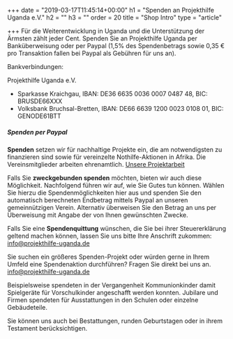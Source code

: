 +++
date = "2019-03-17T11:45:14+00:00"
h1 = "Spenden an Projekthilfe Uganda e.V."
h2 = ""
h3 = ""
order = 20
title = "Shop Intro"
type = "article"

+++
Für die Weiterentwicklung in Uganda und die Unterstützung der Ärmsten zählt jeder Cent. Spenden Sie an Projekthilfe Uganda per Banküberweisung oder per Paypal (1,5% des Spendenbetrags sowie 0,35 € pro Transaktion fallen bei Paypal als Gebühren für uns an).

Bankverbindungen:

Projekthilfe Uganda e.V.

* Sparkasse Kraichgau, IBAN: DE36 6635 0036 0007 0487 48, BIC: BRUSDE66XXX
* Volksbank Bruchsal-Bretten, IBAN: DE66 6639 1200 0023 0108 01, BIC: GENODE61BTT

##### Spenden per Paypal

**Spenden** setzen wir für nachhaltige Projekte ein, die am notwendigsten zu finanzieren sind sowie für vereinzelte Nothilfe-Aktionen in Afrika. Die Vereinsmitglieder arbeiten ehrenamtlich. [Unsere Projektarbeit](/projekte)

Falls Sie **zweckgebunden spenden** möchten, bieten wir auch diese Möglichkeit. Nachfolgend führen wir auf, wie Sie Gutes tun können. Wählen Sie hierzu die Spendenmöglichkeiten hier aus und spenden Sie den automatisch berechneten Endbetrag mittels Paypal an unseren gemeinnützigen Verein. Alternativ überweisen Sie den Betrag an uns per Überweisung mit Angabe der von Ihnen gewünschten Zwecke.

Falls Sie eine **Spendenquittung** wünschen, die Sie bei ihrer Steuererklärung geltend machen können, lassen Sie uns bitte Ihre Anschrift zukommen: [info@projekthilfe-uganda.de](mailto:info@projekthilfe-uganda.de?subject=Spendenquittung&body=)

Sie suchen ein größeres Spenden-Projekt oder würden gerne in Ihrem Umfeld eine Spendenaktion durchführen? Fragen Sie direkt bei uns an. [info@projekthilfe-uganda.de](mailto:info@projekthilfe-uganda.de?subject=Spende&body=)

Beispielsweise spendeten in der Vergangenheit Kommunionkinder damit Spielgeräte für Vorschulkinder angeschafft werden konnten.
Jubilare und Firmen spendeten für Ausstattungen in den Schulen oder einzelne Gebäudeteile.

Sie können uns auch bei Bestattungen, runden Geburtstagen oder in ihrem Testament berücksichtigen.